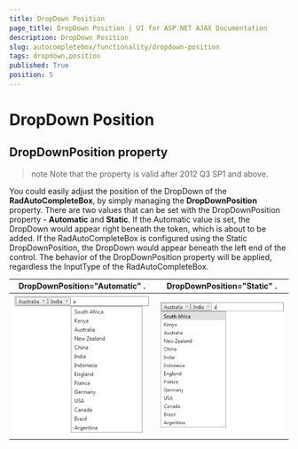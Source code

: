 ```yaml
---
title: DropDown Position
page_title: DropDown Position | UI for ASP.NET AJAX Documentation
description: DropDown Position
slug: autocompletebox/functionality/dropdown-position
tags: dropdown,position
published: True
position: 5
---
```


# DropDown Position



## DropDownPosition property

>note Note that the property is valid after 2012 Q3 SP1 and above.
>


You could easily adjust the position of the DropDown of the __RadAutoCompleteBox__, by simply managing the __DropDownPosition__ property. There are two values that can be set with the DropDownPosition property - __Automatic__ and __Static__. If the Automatic value is set, the DropDown would appear right beneath the token, which is about to be added. If the RadAutoCompleteBox is configured using the Static DropDownPosition, the DropDown would appear beneath the left end of the control. The behavior of the DropDownPosition property will be applied, regardless the InputType of the RadAutoCompleteBox.


|  __DropDownPosition="Automatic"__ . |  __DropDownPosition="Static"__ . |
| ------ | ------ |
|![dropdownposition automatic](images/dropdownposition_automatic.png)|![dropdownposition static](images/dropdownposition_static.png)|
